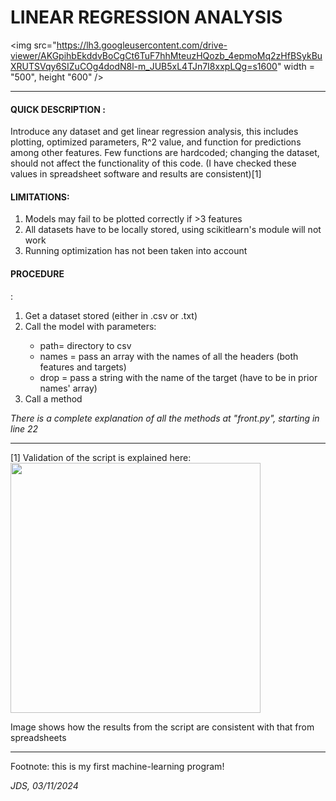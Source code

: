 # LINEAR REGRESSION ANALYSIS 

 <img src="https://lh3.googleusercontent.com/drive-viewer/AKGpihbEkddvBoCgCt6TuF7hhMteuzHQozb_4epmoMq2zHfBSykBuXRUTSVqy6SIZuCOg4dodN8l-m_JUB5xL4TJn7I8xxpLQg=s1600" width = "500", height "600" /> 
<hr> 

<h4> QUICK DESCRIPTION : </h4> 
<p> Introduce any dataset and get linear regression analysis, this includes plotting, optimized parameters, R^2 value, and function for predictions among other features. Few functions are hardcoded; changing the dataset, should not affect the functionality of this code. (I have checked these values in
spreadsheet software and results are consistent)[1] </p>

<h4> LIMITATIONS: </h4>
    <ol> 
    <li>  Models may fail to be plotted correctly if >3 features </li>
    <li>  All datasets have to be locally stored, using scikitlearn's module will not work </li>
    <li>  Running optimization has not been taken into account </li>
    </ol>

<h4> PROCEDURE </h4>:
    <ol> 
<li>  Get a dataset stored (either in .csv or .txt) </li>
<li> Call the model with parameters: </li>
    <ul>
    <li> path= directory to csv </li>
     <li> names = pass an array with the names of all the headers (both features and targets) </li>
    <li> drop = pass a string with the name of the target (have to be in prior names' array)  </li>   
    </ul>
<li> Call a method </li>
    </ol>
<p> <i> There is a complete explanation of all the methods at "front.py", starting in line 22 </i></p>

<hr>
[1] Validation of the script is explained here: 
<img src="https://lh3.googleusercontent.com/drive-viewer/AKGpihYt0HfmFcoMSvHtqkSnDRPNLFL_ajuPCR3WFClTwTVvRGCiaZ8oBjp-ttcRT4l6rVsCVFdGBvlEoF53dOdW4cS4VvPRzQ=s1600" width = "400", height "500" /> 
<p> Image shows how the results from the script are consistent with that from spreadsheets </p>

<hr>
<p> Footnote: this is my first machine-learning program! </p>
<p> <i> JDS, 03/11/2024 </i></p>

